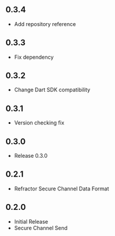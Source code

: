 ## 0.3.4
- Add repository reference

## 0.3.3
- Fix dependency

## 0.3.2
- Change Dart SDK compatibility

## 0.3.1
- Version checking fix

## 0.3.0
- Release 0.3.0

## 0.2.1
- Refractor Secure Channel Data Format

## 0.2.0
- Initial Release
- Secure Channel Send
